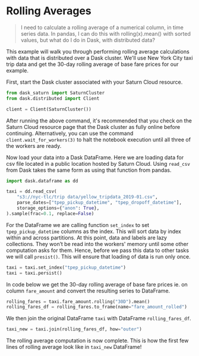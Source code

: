 # Rolling Averages
> I need to calculate a rolling average of a numerical column, in time series data. In pandas, I can do this with rolling(x).mean() with sorted values, but what do I do in Dask, with distributed data?

This example will walk you through performing rolling average calculations with data that is distributed over a Dask cluster. We'll use New York City taxi trip data and get the 30-day rolling average of base fare prices for our example.

First, start the Dask cluster associated with your Saturn Cloud resource.


```python
from dask_saturn import SaturnCluster
from dask.distributed import Client

client = Client(SaturnCluster())
```

After running the above command, it's recommended that you check on the Saturn Cloud resource page that the Dask cluster as fully online before continuing. Alternatively, you can use the command `client.wait_for_workers(3)` to halt the notebook execution until all three of the workers are ready.

Now load your data into a Dask DataFrame. Here we are loading data for csv file located in a public location hosted by Saturn Cloud. Using `read_csv` from Dask takes the same form as using that function from pandas.


```python
import dask.dataframe as dd

taxi = dd.read_csv(
    "s3://nyc-tlc/trip data/yellow_tripdata_2019-01.csv",
    parse_dates=["tpep_pickup_datetime", "tpep_dropoff_datetime"],
    storage_options={"anon": True},
).sample(frac=0.1, replace=False)
```

For the DataFrame we are calling function `set_index` to set `tpep_pickup_datetime` columns as the index. This will sort data by index within and across partitions. At this point, data and labels are lazy collections. They won’t be read into the workers' memory until some other computation asks for them. Hence, before we pass this data to other tasks we will call `presist()`. This will ensure that loading of data is run only once.


```python
taxi = taxi.set_index("tpep_pickup_datetime")
taxi = taxi.persist()
```

In code below we get the 30-day rolling average of base fare prices ie. on column `fare_amount` and convert the resulting series to DataFrame.


```python
rolling_fares = taxi.fare_amount.rolling("30D").mean()
rolling_fares_df = rolling_fares.to_frame(name="fare_amount_rolled")
```

We then join the original DataFrame `taxi` with DataFrame `rolling_fares_df`.


```python
taxi_new = taxi.join(rolling_fares_df, how="outer")
```

The rolling average computation is now complete. This is how the first few lines of rolling average look like in `taxi_new` DataFrame!




